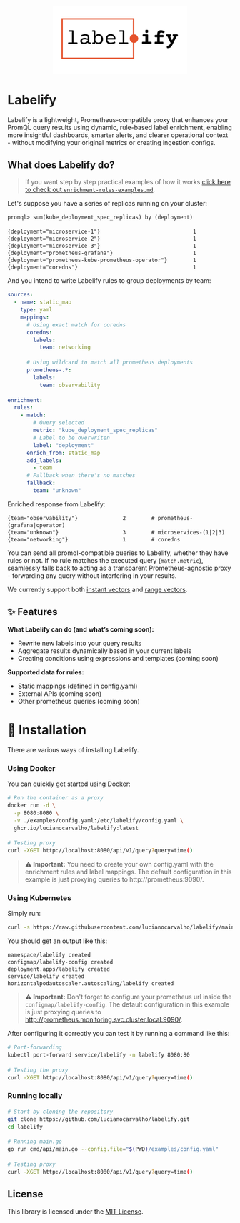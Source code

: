 <p align="center">
  <picture>
    <source media="(prefers-color-scheme: dark)" srcset="./.github/assets/labelify-logo-dark-mode.svg">
    <source media="(prefers-color-scheme: light)" srcset="./.github/assets/labelify-logo-light-mode.svg">
    <img alt="Logo" src="./.github/assets/labelify-logo-light-mode.svg" width="300">
  </picture>
</p>

# Labelify

Labelify is a lightweight, Prometheus-compatible proxy that enhances your PromQL query results using dynamic, rule-based label enrichment, enabling more insightful dashboards, smarter alerts, and clearer operational context - without modifying your original metrics or creating ingestion configs.

## What does Labelify do?

> If you want step by step practical examples of how it works [click here to check out `enrichment-rules-examples.md`](./docs/enrichment-rules-examples.md). 

Let's suppose you have a series of replicas running on your cluster:

```
promql> sum(kube_deployment_spec_replicas) by (deployment)

{deployment="microservice-1"}                             1
{deployment="microservice-2"}                             1
{deployment="microservice-3"}                             1
{deployment="prometheus-grafana"}                         1
{deployment="prometheus-kube-prometheus-operator"}        1
{deployment="coredns"}                                    1
```

And you intend to write Labelify rules to group deployments by team:

```yml
sources:
  - name: static_map
    type: yaml
    mappings:
      # Using exact match for coredns
      coredns:
        labels:
          team: networking

      # Using wildcard to match all prometheus deployments
      prometheus-.*:
        labels:
          team: observability

enrichment:
  rules:
    - match:
        # Query selected
        metric: "kube_deployment_spec_replicas"
        # Label to be overwriten
        label: "deployment"
      enrich_from: static_map
      add_labels:
        - team
      # Fallback when there's no matches
      fallback:
        team: "unknown"
```

Enriched response from Labelify:

```
{team="observability"}              2        # prometheus-(grafana|operator)
{team="unknown"}                    3        # microservices-(1|2|3)
{team="networking"}                 1        # coredns
```

You can send all promql-compatible queries to Labelify, whether they have rules or not. If no rule matches the executed query (`match.metric`), seamlessly falls back to acting as a transparent Prometheus-agnostic proxy - forwarding any query without interfering in your results. 

We currently support both [instant vectors](https://prometheus.io/docs/prometheus/latest/querying/api/#instant-vectors) and [range vectors](https://prometheus.io/docs/prometheus/latest/querying/api/#range-vectors).

## ✨ Features

**What Labelify can do (and what’s coming soon):**

- Rewrite new labels into your query results
- Aggregate results dynamically based in your current labels
- Creating conditions using expressions and templates (coming soon)

**Supported data for rules:**

- Static mappings (defined in config.yaml)
- External APIs (coming soon)
- Other prometheus queries (coming soon)

# 🚀 Installation

There are various ways of installing Labelify.

### Using Docker

You can quickly get started using Docker:

```bash
# Run the container as a proxy
docker run -d \
  -p 8080:8080 \
  -v ./examples/config.yaml:/etc/labelify/config.yaml \
  ghcr.io/lucianocarvalho/labelify:latest

# Testing proxy
curl -XGET http://localhost:8080/api/v1/query?query=time()
```
> **⚠️ Important:** You need to create your own config.yaml with the enrichment rules and label mappings. The default configuration in this example is just proxying queries to http://prometheus:9090/.

### Using Kubernetes

Simply run:

```bash
curl -s https://raw.githubusercontent.com/lucianocarvalho/labelify/main/k8s/manifest.yaml | kubectl apply -f -
```

You should get an output like this:
```  
namespace/labelify created
configmap/labelify-config created
deployment.apps/labelify created
service/labelify created
horizontalpodautoscaler.autoscaling/labelify created
```

> **⚠️ Important:** Don't forget to configure your prometheus url inside the `configmap/labelify-config`. The default configuration in this example is just proxying queries to http://prometheus.monitoring.svc.cluster.local:9090/.

After configuring it correctly you can test it by running a command like this:

```bash
# Port-forwarding
kubectl port-forward service/labelify -n labelify 8080:80

# Testing the proxy
curl -XGET http://localhost:8080/api/v1/query?query=time()
```

### Running locally

```bash
# Start by cloning the repository
git clone https://github.com/lucianocarvalho/labelify.git
cd labelify

# Running main.go
go run cmd/api/main.go --config.file="$(PWD)/examples/config.yaml"

# Testing proxy
curl -XGET http://localhost:8080/api/v1/query?query=time()
```

## License

This library is licensed under the [MIT License](LICENSE).